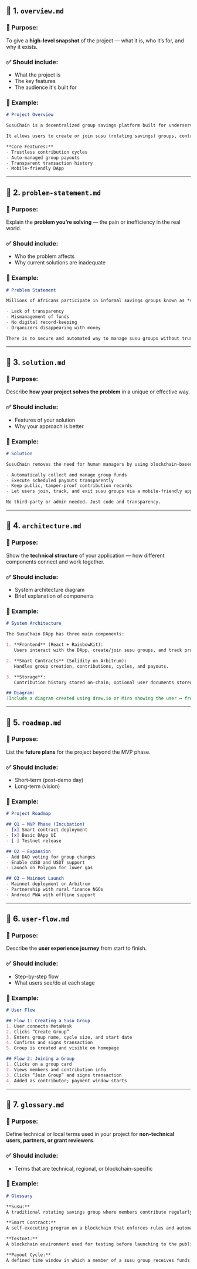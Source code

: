 ## 📄 1. `overview.md`

### 🔹 Purpose:
To give a **high-level snapshot** of the project — what it is, who it’s for, and why it exists.

### ✅ Should include:
- What the project is
- The key features
- The audience it's built for

### 🧪 Example:
```markdown
# Project Overview

SusuChain is a decentralized group savings platform built for underserved communities in Africa.

It allows users to create or join susu (rotating savings) groups, contribute funds transparently, and receive payouts on a fixed cycle — all managed by smart contracts without a central administrator.

**Core Features:**
- Trustless contribution cycles
- Auto-managed group payouts
- Transparent transaction history
- Mobile-friendly DApp
```

---

## 📄 2. `problem-statement.md`

### 🔹 Purpose:
Explain the **problem you’re solving** — the pain or inefficiency in the real world.

### ✅ Should include:
- Who the problem affects
- Why current solutions are inadequate

### 🧪 Example:
```markdown
# Problem Statement

Millions of Africans participate in informal savings groups known as *susu*. These groups are managed manually and often suffer from:

- Lack of transparency
- Mismanagement of funds
- No digital record-keeping
- Organizers disappearing with money

There is no secure and automated way to manage susu groups without trust issues.
```

---

## 📄 3. `solution.md`

### 🔹 Purpose:
Describe **how your project solves the problem** in a unique or effective way.

### ✅ Should include:
- Features of your solution
- Why your approach is better

### 🧪 Example:
```markdown
# Solution

SusuChain removes the need for human managers by using blockchain-based smart contracts to:

- Automatically collect and manage group funds
- Execute scheduled payouts transparently
- Keep public, tamper-proof contribution records
- Let users join, track, and exit susu groups via a mobile-friendly app

No third-party or admin needed. Just code and transparency.
```

---

## 📄 4. `architecture.md`

### 🔹 Purpose:
Show the **technical structure** of your application — how different components connect and work together.

### ✅ Should include:
- System architecture diagram
- Brief explanation of components

### 🧪 Example:
```markdown
# System Architecture

The SusuChain DApp has three main components:

1. **Frontend** (React + RainbowKit):  
   Users interact with the DApp, create/join susu groups, and track progress.

2. **Smart Contracts** (Solidity on Arbitrum):  
   Handles group creation, contributions, cycles, and payouts.

3. **Storage**:  
   Contribution history stored on-chain; optional user documents stored on IPFS.

## Diagram:
[Include a diagram created using draw.io or Miro showing the user ↔ frontend ↔ smart contract interactions]
```

---

## 📄 5. `roadmap.md`

### 🔹 Purpose:
List the **future plans** for the project beyond the MVP phase.

### ✅ Should include:
- Short-term (post-demo day)
- Long-term (vision)

### 🧪 Example:
```markdown
# Project Roadmap

## Q1 – MVP Phase (Incubation)
- [x] Smart contract deployment
- [x] Basic DApp UI
- [ ] Testnet release

## Q2 – Expansion
- Add DAO voting for group changes
- Enable cUSD and USDT support
- Launch on Polygon for lower gas

## Q3 – Mainnet Launch
- Mainnet deployment on Arbitrum
- Partnership with rural finance NGOs
- Android PWA with offline support
```

---

## 📄 6. `user-flow.md`

### 🔹 Purpose:
Describe the **user experience journey** from start to finish.

### ✅ Should include:
- Step-by-step flow
- What users see/do at each stage

### 🧪 Example:
```markdown
# User Flow

## Flow 1: Creating a Susu Group
1. User connects MetaMask
2. Clicks “Create Group”
3. Enters group name, cycle size, and start date
4. Confirms and signs transaction
5. Group is created and visible on homepage

## Flow 2: Joining a Group
1. Clicks on a group card
2. Views members and contribution info
3. Clicks “Join Group” and signs transaction
4. Added as contributor; payment window starts
```

---

## 📄 7. `glossary.md`

### 🔹 Purpose:
Define technical or local terms used in your project for **non-technical users, partners, or grant reviewers**.

### ✅ Should include:
- Terms that are technical, regional, or blockchain-specific

### 🧪 Example:
```markdown
# Glossary

**Susu:**  
A traditional rotating savings group where members contribute regularly and take turns receiving a lump sum.

**Smart Contract:**  
A self-executing program on a blockchain that enforces rules and automates processes.

**Testnet:**  
A blockchain environment used for testing before launching to the public.

**Payout Cycle:**  
A defined time window in which a member of a susu group receives funds.
```
